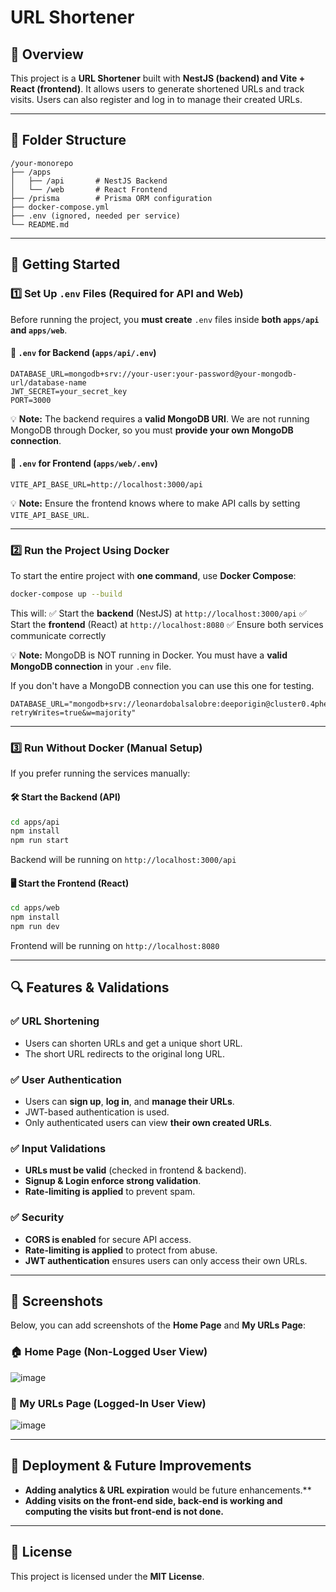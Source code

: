 # URL Shortener

## 📌 Overview
This project is a **URL Shortener** built with **NestJS (backend) and Vite + React (frontend)**. It allows users to generate shortened URLs and track visits. Users can also register and log in to manage their created URLs.

---

## 📂 Folder Structure
```
/your-monorepo
├── /apps
│   ├── /api       # NestJS Backend
│   └── /web       # React Frontend
├── /prisma        # Prisma ORM configuration
├── docker-compose.yml
├── .env (ignored, needed per service)
└── README.md
```

---

## 🚀 Getting Started

### **1️⃣ Set Up `.env` Files (Required for API and Web)**
Before running the project, you **must create** `.env` files inside **both `apps/api` and `apps/web`**.

#### **📍 `.env` for Backend (`apps/api/.env`)**
```
DATABASE_URL=mongodb+srv://your-user:your-password@your-mongodb-url/database-name
JWT_SECRET=your_secret_key
PORT=3000
```
💡 **Note:** The backend requires a **valid MongoDB URI**. We are not running MongoDB through Docker, so you must **provide your own MongoDB connection**.

#### **📍 `.env` for Frontend (`apps/web/.env`)**
```
VITE_API_BASE_URL=http://localhost:3000/api
```
💡 **Note:** Ensure the frontend knows where to make API calls by setting `VITE_API_BASE_URL`.

---

### **2️⃣ Run the Project Using Docker**
To start the entire project with **one command**, use **Docker Compose**:
```sh
docker-compose up --build
```
This will:
✅ Start the **backend** (NestJS) at `http://localhost:3000/api`
✅ Start the **frontend** (React) at `http://localhost:8080`
✅ Ensure both services communicate correctly

💡 **Note:** MongoDB is NOT running in Docker. You must have a **valid MongoDB connection** in your `.env` file.

If you don't have a MongoDB connection you can use this one for testing.
```
DATABASE_URL="mongodb+srv://leonardobalsalobre:deeporigin@cluster0.4phez.mongodb.net/deeporigin?retryWrites=true&w=majority"
```

---

### **3️⃣ Run Without Docker (Manual Setup)**
If you prefer running the services manually:

#### **🛠 Start the Backend (API)**
```sh
cd apps/api
npm install
npm run start
```
Backend will be running on `http://localhost:3000/api`

#### **🖥️ Start the Frontend (React)**
```sh
cd apps/web
npm install
npm run dev
```
Frontend will be running on `http://localhost:8080`

---

## 🔍 Features & Validations
### ✅ URL Shortening
- Users can shorten URLs and get a unique short URL.
- The short URL redirects to the original long URL.

### ✅ User Authentication
- Users can **sign up**, **log in**, and **manage their URLs**.
- JWT-based authentication is used.
- Only authenticated users can view **their own created URLs**.

### ✅ Input Validations
- **URLs must be valid** (checked in frontend & backend).
- **Signup & Login enforce strong validation**.
- **Rate-limiting is applied** to prevent spam.

### ✅ Security
- **CORS is enabled** for secure API access.
- **Rate-limiting is applied** to protect from abuse.
- **JWT authentication** ensures users can only access their own URLs.

---

## 📸 Screenshots
Below, you can add screenshots of the **Home Page** and **My URLs Page**:

### **🏠 Home Page (Non-Logged User View)**
![image](https://github.com/user-attachments/assets/ccd9ed37-7d7f-423b-9cff-434db34a345f)


### **🔗 My URLs Page (Logged-In User View)**
![image](https://github.com/user-attachments/assets/c2b878ab-3223-46a6-9f0a-28b422903ebd)

---

## 🚀 Deployment & Future Improvements
- **Adding analytics & URL expiration** would be future enhancements.**
- **Adding visits on the front-end side, back-end is working and computing the visits but front-end is not done.**

---

## 📜 License
This project is licensed under the **MIT License**.


